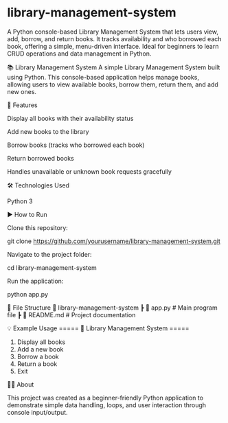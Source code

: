 # library-management-system
A Python console-based Library Management System that lets users view, add, borrow, and return books. It tracks availability and who borrowed each book, offering a simple, menu-driven interface. Ideal for beginners to learn CRUD operations and data management in Python.


📚 Library Management System
A simple Library Management System built using Python.
This console-based application helps manage books, allowing users to view available books, borrow them, return them, and add new ones.

🚀 Features

Display all books with their availability status

Add new books to the library

Borrow books (tracks who borrowed each book)

Return borrowed books

Handles unavailable or unknown book requests gracefully

🛠️ Technologies Used

Python 3

▶️ How to Run

Clone this repository:

git clone https://github.com/yourusername/library-management-system.git


Navigate to the project folder:

cd library-management-system


Run the application:

python app.py

📁 File Structure
📂 library-management-system
 ┣ 📜 app.py          # Main program file
 ┣ 📜 README.md       # Project documentation

💡 Example Usage
===== 📘 Library Management System =====
1. Display all books
2. Add a new book
3. Borrow a book
4. Return a book
5. Exit

👨‍💻 About

This project was created as a beginner-friendly Python application to demonstrate simple data handling, loops, and user interaction through console input/output.
